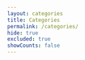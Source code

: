 ```yaml
---
layout: categories
title: Categories
permalink: /categories/
hide: true
excluded: true
showCounts: false
---
```

